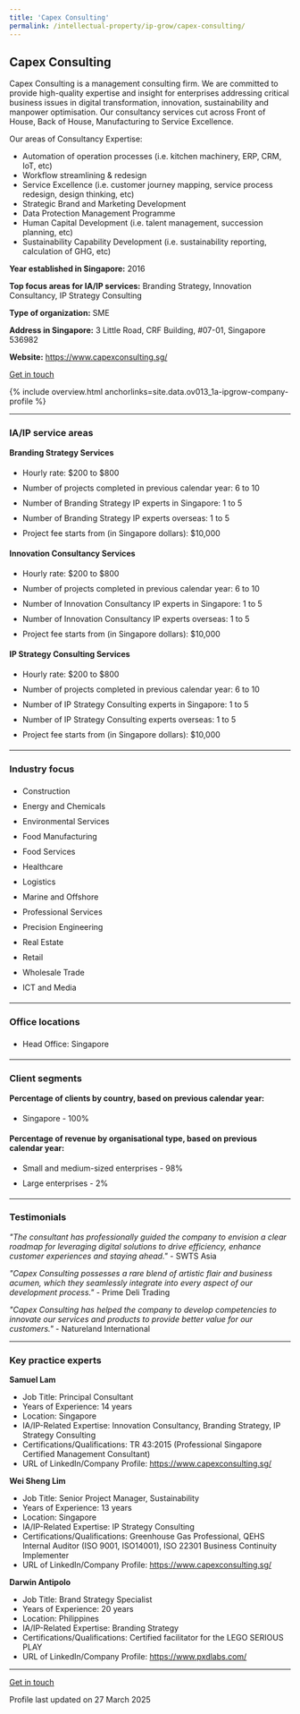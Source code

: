 ```yaml
---
title: 'Capex Consulting'
permalink: /intellectual-property/ip-grow/capex-consulting/
---
```


## Capex Consulting

Capex Consulting is a management consulting firm. We are committed to provide high-quality expertise and insight for enterprises addressing critical business issues in digital transformation, innovation, sustainability and manpower optimisation. Our consultancy services cut across Front of House, Back of House, Manufacturing to Service Excellence.

Our areas of Consultancy Expertise:
- Automation of operation processes (i.e. kitchen machinery, ERP, CRM, IoT, etc)
- Workflow streamlining & redesign
- Service Excellence (i.e. customer journey mapping, service process redesign, design thinking, etc)
- Strategic Brand and Marketing Development
- Data Protection Management Programme
- Human Capital Development (i.e. talent management, succession planning, etc)
- Sustainability Capability Development (i.e. sustainability reporting, calculation of GHG, etc)

<b>Year established in Singapore:</b> 2016

<b>Top focus areas for IA/IP services:</b> Branding Strategy, Innovation Consultancy, IP Strategy Consulting

<b>Type of organization:</b> SME

<b>Address in Singapore:</b> 3 Little Road, CRF Building, #07-01, Singapore 536982

<b>Website:</b> <a href='https://www.capexconsulting.sg/'>https://www.capexconsulting.sg/</a>

<a class='btn' href='https://form.gov.sg/67d24aa1d1e48166ca64bc2e' target='_blank' rel='noopener'>Get in touch</a>

{% include overview.html anchorlinks=site.data.ov013_1a-ipgrow-company-profile %}

---
<a name='ip-related-service-areas'></a>
### IA/IP service areas

**Branding Strategy Services**

<ul>
<li style='line-height: 27px; margin: 0px 0px !important'>Hourly rate:  $200 to $800</li>
<li style='line-height: 27px; margin: 0px 0px !important'>Number of projects completed in previous calendar year: 6 to 10</li>
<li style='line-height: 27px; margin: 0px 0px !important'>Number of Branding Strategy IP experts in Singapore: 1 to 5</li>
<li style='line-height: 27px; margin: 0px 0px !important'>Number of Branding Strategy IP experts overseas: 1 to 5</li>
<li style='line-height: 27px; margin: 0px 0px !important'>Project fee starts from (in Singapore dollars):  $10,000</li>
</ul>

**Innovation Consultancy Services**

<ul>
<li style='line-height: 27px; margin: 0px 0px !important'>Hourly rate:  $200 to $800</li>
<li style='line-height: 27px; margin: 0px 0px !important'>Number of projects completed in previous calendar year: 6 to 10</li>
<li style='line-height: 27px; margin: 0px 0px !important'>Number of Innovation Consultancy IP experts in Singapore: 1 to 5</li>
<li style='line-height: 27px; margin: 0px 0px !important'>Number of Innovation Consultancy IP experts overseas: 1 to 5</li>
<li style='line-height: 27px; margin: 0px 0px !important'>Project fee starts from (in Singapore dollars):  $10,000</li>
</ul>

**IP Strategy Consulting Services**

<ul>
<li style='line-height: 27px; margin: 0px 0px !important'>Hourly rate:  $200  to $800</li>
<li style='line-height: 27px; margin: 0px 0px !important'>Number of projects completed in previous calendar year: 6 to 10</li>
<li style='line-height: 27px; margin: 0px 0px !important'>Number of IP Strategy Consulting experts in Singapore: 1 to 5</li>
<li style='line-height: 27px; margin: 0px 0px !important'>Number of IP Strategy Consulting experts overseas: 1 to 5</li>
<li style='line-height: 27px; margin: 0px 0px !important'>Project fee starts from (in Singapore dollars):  $10,000</li>
</ul>

---
<a name='industry-focus'></a>
### Industry focus

<ul><li style='line-height: 27px; margin: 0px 0px !important'> Construction</li><li style='line-height: 27px; margin: 0px 0px !important'>Energy and Chemicals</li><li style='line-height: 27px; margin: 0px 0px !important'>Environmental Services</li><li style='line-height: 27px; margin: 0px 0px !important'>Food Manufacturing</li><li style='line-height: 27px; margin: 0px 0px !important'>Food Services</li><li style='line-height: 27px; margin: 0px 0px !important'>Healthcare</li><li style='line-height: 27px; margin: 0px 0px !important'>Logistics</li><li style='line-height: 27px; margin: 0px 0px !important'>Marine and Offshore</li><li style='line-height: 27px; margin: 0px 0px !important'>Professional Services</li><li style='line-height: 27px; margin: 0px 0px !important'>Precision Engineering</li><li style='line-height: 27px; margin: 0px 0px !important'>Real Estate</li><li style='line-height: 27px; margin: 0px 0px !important'>Retail</li><li style='line-height: 27px; margin: 0px 0px !important'>Wholesale Trade</li><li style='line-height: 27px; margin: 0px 0px !important'>ICT and Media</li></ul>

---
<a name='office-locations'></a>
### Office locations

<ul><li style='line-height: 27px; margin: 0px 0px !important'> Head Office: Singapore</li></ul>

---
<a name='client-segments'></a>
### Client segments

**Percentage of clients by country, based on previous calendar year:**

<ul><li style='line-height: 27px; margin: 0px 0px !important'> Singapore - 100%</li></ul>

**Percentage of revenue by organisational type, based on previous calendar year:**

<ul><li style='line-height: 27px; margin: 0px 0px !important'> Small and medium-sized enterprises - 98%</li><li style='line-height: 27px; margin: 0px 0px !important'>Large enterprises - 2%</li></ul>

---
<a name='testimonials'></a>
### Testimonials

*"The consultant has professionally guided the company to envision a clear roadmap for leveraging digital solutions to drive efficiency, enhance customer experiences and staying ahead."* - SWTS Asia

*"Capex Consulting possesses a rare blend of artistic flair and business acumen, which they seamlessly integrate into every aspect of our development process."* - Prime Deli Trading

*"Capex Consulting has helped the company to develop competencies to innovate our services and products to provide better value for our customers."* - Natureland International




---
<a name='key-practice-experts'></a>
### Key practice experts

**Samuel Lam**

- Job Title: Principal Consultant
- Years of Experience: 14 years
- Location: Singapore
- IA/IP-Related Expertise: Innovation Consultancy, Branding Strategy, IP Strategy Consulting
- Certifications/Qualifications: TR 43:2015 (Professional Singapore Certified Management Consultant)
- URL of LinkedIn/Company Profile: <a href="https://www.capexconsulting.sg/" target="_blank" rel="noopener">https://www.capexconsulting.sg/</a>

**Wei Sheng Lim**
- Job Title: Senior Project Manager, Sustainability
- Years of Experience: 13 years
- Location: Singapore
- IA/IP-Related Expertise: IP Strategy Consulting
- Certifications/Qualifications: Greenhouse Gas Professional, QEHS Internal Auditor (ISO 9001, ISO14001), ISO 22301 Business Continuity Implementer
- URL of LinkedIn/Company Profile: <a href="https://www.capexconsulting.sg/" target="_blank" rel="noopener">https://www.capexconsulting.sg/</a>

**Darwin Antipolo**
- Job Title: Brand Strategy Specialist
- Years of Experience: 20 years
- Location: Philippines
- IA/IP-Related Expertise: Branding Strategy
- Certifications/Qualifications: Certified facilitator for the LEGO SERIOUS PLAY
- URL of LinkedIn/Company Profile: <a href="https://www.pxdlabs.com/" target="_blank" rel="noopener">https://www.pxdlabs.com/</a>


---
<p>
<a class='btn' href='https://form.gov.sg/67d24aa1d1e48166ca64bc2e' target='_blank' rel='noopener'>Get in touch</a>
</p>
Profile last updated on 27 March 2025
